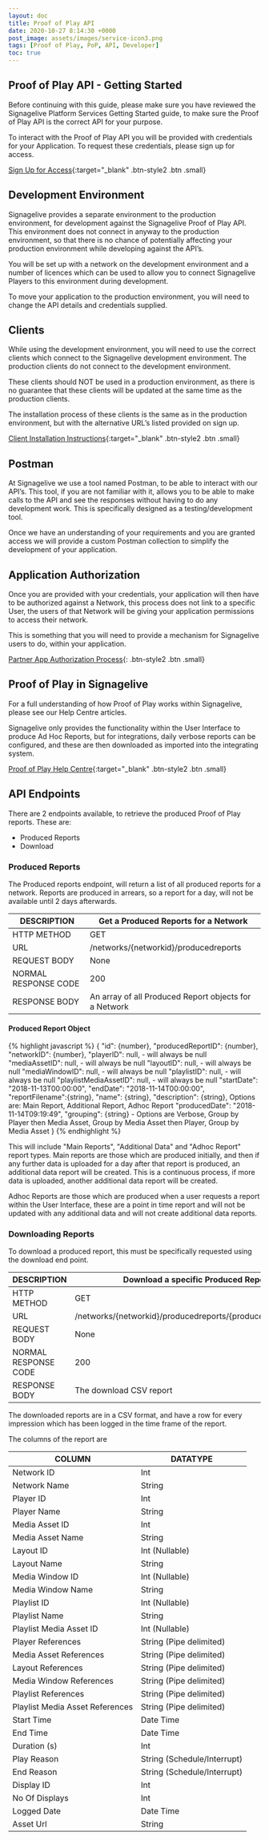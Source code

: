 ```yaml
---
layout: doc
title: Proof of Play API
date: 2020-10-27 8:14:30 +0000
post_image: assets/images/service-icon3.png
tags: [Proof of Play, PoP, API, Developer]
toc: true
---
```

## Proof of Play API - Getting Started

Before continuing with this guide, please make sure you have reviewed the Signagelive Platform Services Getting Started guide, to make sure the Proof of Play API is the correct API for your purpose.

To interact with the Proof of Play API you will be provided with credentials for your Application. To request these credentials, please sign up for access.

[Sign Up for Access](https://docs.google.com/forms/d/e/1FAIpQLScbomALViAsRf3gT562utIXbcLWP17JcLYaJhhnvDQLvrQOCQ/viewform){:target="_blank" .btn-style2 .btn .small}

## Development Environment

Signagelive provides a separate environment to the production environment, for development against the Signagelive Proof of Play API. This environment does not connect in anyway to the production environment, so that there is no chance of potentially affecting your production environment while developing against the API’s.

You will be set up with a network on the development environment and a number of licences which can be used to allow you to connect Signagelive Players to this environment during development.

To move your application to the production environment, you will need to change the API details and credentials supplied.

## Clients

While using the development environment, you will need to use the correct clients which connect to the Signagelive development environment. The production clients do not connect to the development environment.

These clients should NOT be used in a production environment, as there is no guarantee that these clients will be updated at the same time as the production clients.

The installation process of these clients is the same as in the production environment, but with the alternative URL’s listed provided on sign up.

[Client Installation Instructions](https://support.signagelive.com/hc/en-us/articles/115000111391){:target="_blank" .btn-style2 .btn .small}

## Postman

At Signagelive we use a tool named Postman, to be able to interact with our API’s. This tool, if you are not familiar with it, allows you to be able to make calls to the API and see the responses without having to do any development work. This is specifically designed as a testing/development tool.

Once we have an understanding of your requirements and you are granted access we will provide a custom Postman collection to simplify the development of your application.

## Application Authorization

Once you are provided with your credentials, your application will then have to be authorized against a Network, this process does not link to a specific User, the users of that Network will be giving your application permissions to access their network.

This is something that you will need to provide a mechanism for Signagelive users to do, within your application.

[Partner App Authorization Process](/api/partner-app-authorization){: .btn-style2 .btn .small}

## Proof of Play in Signagelive

For a full understanding of how Proof of Play works within Signagelive, please see our Help Centre articles.

Signagelive only provides the functionality within the User Interface to produce Ad Hoc Reports, but for integrations, daily verbose reports can be configured, and these are then downloaded as imported into the integrating system.

[Proof of Play Help Centre](https://support.signagelive.com/hc/en-us/sections/115000898331-Using-Signagelive-Analytics){:target="_blank" .btn-style2 .btn .small}

## API Endpoints
There are 2 endpoints available, to retrieve the produced Proof of Play reports. These are:

- Produced Reports
- Download

### Produced Reports
The Produced reports endpoint, will return a list of all produced reports for a network. Reports are produced in arrears, so a report for a day, will not be available until 2 days afterwards.

| DESCRIPTION          | Get a Produced Reports for a Network   |
|----------------------|------------------------|
| HTTP METHOD          | GET                    |
| URL                  | /networks/{networkid}/producedreports |
| REQUEST BODY         | None                   |
| NORMAL RESPONSE CODE | 200                    |
| RESPONSE BODY        | An array of all Produced Report objects for a Network       |
 

#### Produced Report Object

{% highlight javascript %}
{
    "id": {number},
    "producedReportID": {number},
    "networkID": {number},
    "playerID": null, - will always be null
    "mediaAssetID": null, - will always be null
    "layoutID": null, - will always be null
    "mediaWindowID": null, - will always be null
    "playlistID": null, - will always be null
    "playlistMediaAssetID": null, - will always be null
    "startDate": "2018-11-13T00:00:00", 
    "endDate": "2018-11-14T00:00:00",
    "reportFilename":{string},
    "name": {string},
    "description": {string}, Options are: Main Report, Additional Report, Adhoc Report
    "producedDate": "2018-11-14T09:19:49",
    "grouping": {string} - Options are Verbose, Group by Player then Media Asset, Group by Media Asset then Player, Group by Media Asset
}
{% endhighlight %}

This will include "Main Reports", "Additional Data" and "Adhoc Report" report types. Main reports are those which are produced initially, and then if any further data is uploaded for a day after that report is produced, an additional data report will be created. This is a continuous process, if more data is uploaded, another additional data report will be created.

Adhoc Reports are those which are produced when a user requests a report within the User Interface, these are a point in time report and will not be updated with any additional data and will not create additional data reports.

### Downloading Reports
To download a produced report, this must be specifically requested using the download end point.

| DESCRIPTION          | Download a specific Produced Report by ID    |
|----------------------|------------------------|
| HTTP METHOD          | GET                    |
| URL                  | /networks/{networkid}/producedreports/{producedreportid}/download |
| REQUEST BODY         | None                   |
| NORMAL RESPONSE CODE | 200                    |
| RESPONSE BODY        | The download CSV report       |

The downloaded reports are in a CSV format, and have a row for every impression which has been logged in the time frame of the report.

The columns of the report are

| COLUMN                   | DATATYPE                                     |
|------------------------|-------------------------------------------------|
|Network ID | Int |
|Network Name | String |
|Player ID | Int |
|Player Name | String |
|Media Asset ID | Int |
|Media Asset Name | String |
|Layout ID | Int (Nullable) |
|Layout Name | String |
|Media Window ID | Int (Nullable) |
|Media Window Name | String |
|Playlist ID | Int (Nullable) |
|Playlist Name | String |
|Playlist Media Asset ID | Int (Nullable) |
|Player References | String (Pipe delimited) |
|Media Asset References | String (Pipe delimited) |
|Layout References | String (Pipe delimited) |
|Media Window References | String (Pipe delimited) |
|Playlist References | String (Pipe delimited) |
|Playlist Media Asset References | String (Pipe delimited) |
|Start Time | Date Time |
|End Time | Date Time |
|Duration (s) | Int |
|Play Reason | String (Schedule/Interrupt) |
|End Reason | String (Schedule/Interrupt) |
|Display ID | Int |
|No Of Displays | Int |
|Logged Date | Date Time |
|Asset Url | String |